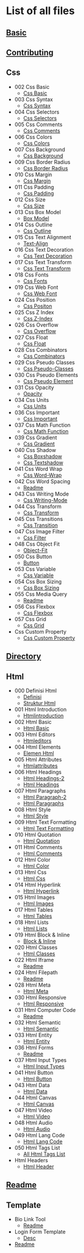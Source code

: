 # List of all files

## [Basic](.//BASIC.md)

## [Contributing](.//CONTRIBUTING.md)

## Css
  * 002 Css Basic
    * [Css Basic](./CSS/002%20CSS%20Basic/CSS%20Basic.md)
  * 003 Css Syntax
    * [Css Syntax](./CSS/003%20CSS%20Syntax/CSS%20Syntax.md)
  * 004 Css Selectors
    * [Css Selectors](./CSS/004%20CSS%20Selectors/CSS%20Selectors.md)
  * 005 Css Comments
    * [Css Comments](./CSS/005%20CSS%20Comments/CSS%20Comments.md)
  * 006 Css Colors
    * [Css Colors](./CSS/006%20CSS%20Colors/CSS%20Colors.md)
  * 007 Css Background
    * [Css Background](./CSS/007%20CSS%20Background/CSS%20Background.md)
  * 009 Css Border Radius
    * [Css Border Radius](./CSS/009%20CSS%20Border%20Radius/CSS%20Border%20Radius.md)
  * 010 Css Margin
    * [Css Margin](./CSS/010%20CSS%20Margin/CSS%20Margin.md)
  * 011 Css Padding
    * [Css Padding](./CSS/011%20CSS%20Padding/CSS%20Padding.md)
  * 012 Css Size
    * [Css Size](./CSS/012%20CSS%20Size/CSS%20size.md)
  * 013 Css Box Model
    * [Box Model](./CSS/013%20CSS%20Box%20Model/box%20model.md)
  * 014 Css Outline
    * [Css Outline](./CSS/014%20CSS%20Outline/CSS%20Outline.md)
  * 015 Css Text Alignment
    * [Text-Align](./CSS/015%20CSS%20Text%20Alignment/text-align.md)
  * 016 Css Text Decoration
    * [Css Text Decoration](./CSS/016%20CSS%20Text%20Decoration/CSS%20Text%20Decoration.md)
  * 017 Css Text Transform
    * [Css Text Transform](./CSS/017%20CSS%20Text%20Transform/CSS%20Text%20Transform.md)
  * 018 Css Fonts
    * [Css Fonts](./CSS/018%20CSS%20Fonts/CSS%20Fonts.md)
  * 019 Css Web Font
    * [Css Web Font](./CSS/019%20CSS%20Web%20Font/CSS%20Web%20Font.md)
  * 024 Css Position
    * [Css Positon](./CSS/024%20CSS%20Position/css_positon.md)
  * 025 Css Z Index
    * [Css Z-Index](./CSS/025%20CSS%20Z%20Index/CSS%20Z-index.md)
  * 026 Css Overflow
    * [Css Overflow](./CSS/026%20CSS%20Overflow/CSS%20Overflow.md)
  * 027 Css Float
    * [Css Float](./CSS/027%20CSS%20Float/CSS%20Float.md)
  * 028 Css Combinators
    * [Css Combinators](./CSS/028%20CSS%20Combinators/CSS%20Combinators.md)
  * 029 Css Pseudo Classes
    * [Css Pseudo-Classes](./CSS/029%20CSS%20Pseudo%20Classes/CSS%20Pseudo-classes.md)
  * 030 Css Pseudo Elements
    * [Css Pseudo Element](./CSS/030%20CSS%20Pseudo%20Elements/CSS%20Pseudo%20Element.md)
  * 031 Css Opacity
    * [Opacity](./CSS/031%20CSS%20Opacity/opacity.md)
  * 034 Css Units
    * [Css Units](./CSS/034%20CSS%20Units/CSS%20Units.md)
  * 036 Css Important
    * [Css Important](./CSS/036%20CSS%20Important/CSS%20Important.md)
  * 037 Css Math Function
    * [Css Math Function](./CSS/037%20CSS%20Math%20Function/CSS%20Math%20Function.md)
  * 039 Css Gradient
    * [Css Gradient](./CSS/039%20CSS%20Gradient/CSS%20Gradient.md)
  * 040 Css Shadow
    * [Css Boxshadow](./CSS/040%20CSS%20Shadow/CSS%20boxShadow.md)
    * [Css Textshadow](./CSS/040%20CSS%20Shadow/CSS%20textShadow.md)
  * 041 Css Word Wrap
    * [Css Word-Wrap](./CSS/041%20CSS%20Word%20Wrap/CSS%20word-wrap.md)
  * 042 Css Word Spacing
    * [Readme](./CSS/042%20CSS%20Word%20Spacing/readme.md)
  * 043 Css Writing Mode
    * [ Css Writing-Mode](./CSS/043%20CSS%20Writing%20Mode/%20css%20writing-mode.md)
  * 044 Css Transform
    * [Css Transform](./CSS/044%20CSS%20Transform/CSS%20Transform.md)
  * 045 Css Transitions
    * [Css Transition](./CSS/045%20CSS%20Transitions/css%20transition.md)
  * 047 Css Image Filter
    * [Css Filter](./CSS/047%20CSS%20Image%20Filter/CSS%20filter.md)
  * 048 Css Object Fit
    * [Object-Fit](./CSS/048%20CSS%20Object%20Fit/Object-Fit.md)
  * 050 Css Button
    * [Button](./CSS/050%20CSS%20Button/button.md)
  * 053 Css Variable
    * [Css Variable](./CSS/053%20CSS%20Variable/CSS%20Variable.md)
  * 054 Css Box Sizing
    * [Css Box Sizing](./CSS/054%20CSS%20Box%20Sizing/CSS%20Box%20Sizing.md)
  * 055 Css Media Query
    * [Readme](./CSS/055%20CSS%20Media%20Query/README.md)
  * 056 Css Flexbox
    * [Css Flexbox](./CSS/056%20CSS%20Flexbox/CSS%20Flexbox.md)
  * 057 Css Grid
    * [Css Grid](./CSS/057%20CSS%20Grid/CSS%20Grid.md)
  * Css Custom Property
    * [Css Custom Property](./CSS/CSS%20Custom%20Property/CSS%20Custom%20Property.md)

## [Directory](.//DIRECTORY.md)

## Html
  * 000 Definisi Html
    * [Definisi](./HTML/000%20Definisi%20HTML/Definisi.md)
    * [Struktur Html](./HTML/000%20Definisi%20HTML/Struktur%20HTML.md)
  * 001 Html Introduction
    * [Htmlintroduction](./HTML/001%20HTML%20Introduction/HTMLIntroduction.md)
  * 002 Html Basic
    * [Html Basic](./HTML/002%20HTML%20Basic/html_basic.md)
  * 003 Html Editors
    * [Htmleditors](./HTML/003%20HTML%20Editors/HTMLEditors.md)
  * 004 Html Elements
    * [Elemen Html](./HTML/004%20HTML%20Elements/elemen_html.md)
  * 005 Html Attributes
    * [Htmlattributes](./HTML/005%20HTML%20Attributes/HTMLAttributes.md)
  * 006 Html Headings
    * [Html Headings-2](./HTML/006%20HTML%20Headings/HTML%20Headings-2.md)
    * [Html Headings](./HTML/006%20HTML%20Headings/HTML%20Headings.md)
  * 007 Html Paragraphs
    * [Html Paragraph-2](./HTML/007%20HTML%20Paragraphs/HTML%20Paragraph-2.md)
    * [Html Paragraphs](./HTML/007%20HTML%20Paragraphs/HTML%20Paragraphs.md)
  * 008 Html Style
    * [Html Style](./HTML/008%20HTML%20Style/HTML%20Style.md)
  * 009 Html Text Formatting
    * [Html Text Formatting](./HTML/009%20HTML%20Text%20Formatting/HTML%20Text%20Formatting.md)
  * 010 Html Quotation
    * [Html Quotation](./HTML/010%20HTML%20Quotation/HTML%20Quotation.md)
  * 011 Html Comments
    * [Html Comments](./HTML/011%20HTML%20Comments/HTML%20Comments.md)
  * 012 Html Color
    * [Html Color](./HTML/012%20HTML%20Color/HTML%20Color.md)
  * 013 Html Css
    * [Html Css](./HTML/013%20HTML%20CSS/HTML%20CSS.md)
  * 014 Html Hyperlink
    * [Html Hyperlink](./HTML/014%20HTML%20HyperLink/HTML%20HyperLink.md)
  * 015 Html Images
    * [Html Images](./HTML/015%20HTML%20Images/HTML%20Images.md)
  * 017 Html Tables
    * [Html Tables](./HTML/017%20HTML%20Tables/HTML%20Tables.md)
  * 018 Html Lists
    * [Html Lists](./HTML/018%20HTML%20Lists/HTML%20Lists.md)
  * 019 Html Block & Inline
    * [Block & Inline](./HTML/019%20HTML%20Block%20&%20Inline/block%20&%20Inline.md)
  * 020 Html Classes
    * [Html Classes](./HTML/020%20HTML%20Classes/HTML%20Classes.md)
  * 022 Html Iframe
    * [Readme](./HTML/022%20HTML%20IFrame/README.md)
  * 024 Html Filepath
    * [Readme](./HTML/024%20HTML%20FilePath/README.md)
  * 028 Html Meta
    * [Html Meta](./HTML/028%20HTML%20Meta/HTML%20meta.md)
  * 030 Html Responsive
    * [Html Responsive](./HTML/030%20HTML%20Responsive/HTML%20Responsive.md)
  * 031 Html Computer Code
    * [Readme](./HTML/031%20HTML%20Computer%20Code/readme.md)
  * 032 Html Semantic
    * [Html Semantic](./HTML/032%20HTML%20Semantic/HTML%20Semantic.md)
  * 033 Html Entity
    * [Html Entity](./HTML/033%20HTML%20Entity/HTML%20Entity.md)
  * 036 Html Forms
    * [Readme](./HTML/036%20HTML%20Forms/README.md)
  * 037 Html Input Types
    * [Html Input Types](./HTML/037%20HTML%20Input%20Types/HTML%20Input%20Types.md)
  * 041 Html Button
    * [Html Button](./HTML/041%20HTML%20Button/HTML%20Button.md)
  * 043 Html Data
    * [Html Data](./HTML/043%20HTML%20Data/HTML%20Data.md)
  * 044 Html Canvas
    * [Html Canvas](./HTML/044%20HTML%20Canvas/HTML%20Canvas.md)
  * 047 Html Video
    * [Html Video](./HTML/047%20HTML%20Video/HTML%20Video.md)
  * 048 Html Audio
    * [Html Audio](./HTML/048%20HTML%20Audio/HTML%20Audio.md)
  * 049 Html Lang Code
    * [Html Lang Code](./HTML/049%20HTML%20Lang%20Code/HTML%20Lang%20Code.md)
  * 050 Html Tags List
    * [All Html Tags List](./HTML/050%20HTML%20Tags%20List/All%20HTML%20Tags%20List.md)
  * Html Headers
    * [Html Header](./HTML/HTML%20Headers/HTML%20Header.md)

## [Readme](.//README.md)

## Template
  * Bio Link Tool
    * [Readme](./Template/Bio%20Link%20Tool/readme.md)
  * Login Form Template
    * [Desc](./Template/Login%20Form%20Template/desc.md)
  * [Readme](./Template/readme.md)
